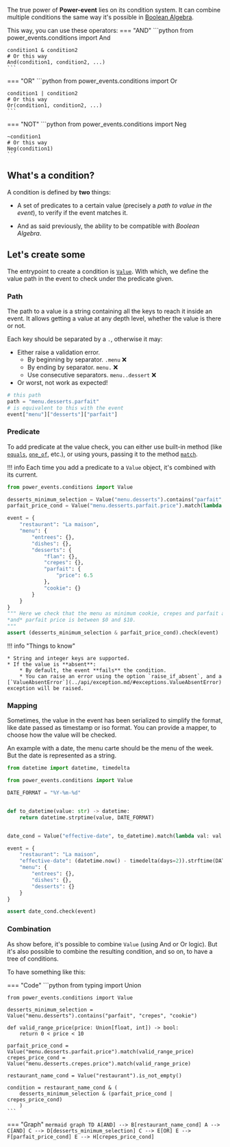 The true power of **Power-event** lies on its condition system.
It can combine multiple conditions the same way it's possible in [Boolean Algebra](https://en.wikipedia.org/wiki/Boolean_algebra).

This way, you can use these operators:
=== "AND"
    ```python
    from power_events.conditions import And

    condition1 & condition2
    # Or this way
    And(condition1, condition2, ...)
    ```
=== "OR"
    ```python
    from power_events.conditions import Or

    condition1 | condition2
    # Or this way
    Or(condition1, condition2, ...)
    ```
=== "NOT"
    ```python
    from power_events.conditions import Neg

    ~condition1
    # Or this way
    Neg(condition1)
    ```

## What's a condition?

A condition is defined by **two** things:

- A set of predicates to a certain value (precisely a _path to value in the event_), to verify if the event matches it.

- And as said previously, the ability to be compatible with *Boolean Algebra*.

## Let's create some

The entrypoint to create a condition is [`Value`](../api/value.md/#conditions.value.Value).
With which, we define the value path in the event to check under the predicate given.

### Path

The path to a value is a string containing all the keys to reach it inside an event.
It allows getting a value at any depth level, whether the value is there or not.

Each key should be separated by a `.`,
otherwise it may:

- Either raise a validation error.
    - By beginning by separator. `.menu` :x:
    - By ending by separator. `menu.` :x:
    - Use consecutive separators. `menu..dessert` :x:
- Or worst, not work as expected!

```python
# this path
path = "menu.desserts.parfait"
# is equivalent to this with the event
event["menu"]["desserts"]["parfait"]
```

### Predicate

To add predicate at the value check, you can either use built-in method (like [`equals`](../api/value.md/#conditions.value.Value.equals), [`one_of`](../api/value.md/#conditions.value.Value.one_of), etc.),
or using yours, passing it to the method [`match`](../api/value.md/#conditions.value.Value.match).

!!! info
    Each time you add a predicate to a `Value` object, it's combined with its current.

```python
from power_events.conditions import Value

desserts_minimum_selection = Value("menu.desserts").contains("parfait", "crepes", "cookie")
parfait_price_cond = Value("menu.desserts.parfait.price").match(lambda price: 0 < price < 10)

event = {
    "restaurant": "La maison",
    "menu": {
        "entrees": {},
        "dishes": {},
        "desserts": {
            "flan": {},
            "crepes": {},
            "parfait": {
                "price": 6.5
            },
            "cookie": {}
        }
    }
}
""" Here we check that the menu as minimum cookie, crepes and parfait as dessert,
*and* parfait price is between $0 and $10.
"""
assert (desserts_minimum_selection & parfait_price_cond).check(event)
```
!!! info "Things to know"

    * String and integer keys are supported.
    * If the value is **absent**:
        * By default, the event **fails** the condition.
        * You can raise an error using the option `raise_if_absent`, and a [`ValueAbsentError`](../api/exception.md/#exceptions.ValueAbsentError) exception will be raised.

### Mapping

Sometimes, the value in the event has been serialized to simplify the format, like date passed as timestamp or iso format.
You can provide a mapper, to choose how the value will be checked.

An example with a date, the menu carte should be the menu of the week. But the date is represented as a string.

```python
from datetime import datetime, timedelta

from power_events.conditions import Value

DATE_FORMAT = "%Y-%m-%d"


def to_datetime(value: str) -> datetime:
    return datetime.strptime(value, DATE_FORMAT)


date_cond = Value("effective-date", to_datetime).match(lambda val: val >= (datetime.now() - timedelta(weeks=1)))

event = {
    "restaurant": "La maison",
    "effective-date": (datetime.now() - timedelta(days=2)).strftime(DATE_FORMAT),
    "menu": {
        "entrees": {},
        "dishes": {},
        "desserts": {}
    }
}

assert date_cond.check(event)
```

### Combination

As show before, it's possible to combine `Value` (using And or Or logic).
But it's also possible to combine the resulting condition, and so on, to have a tree of conditions.

To have something like this:

=== "Code"
    ```python
    from typing import Union

    from power_events.conditions import Value

    desserts_minimum_selection = Value("menu.desserts").contains("parfait", "crepes", "cookie")

    def valid_range_price(price: Union[float, int]) -> bool:
        return 0 < price < 10

    parfait_price_cond = Value("menu.desserts.parfait.price").match(valid_range_price)
    crepes_price_cond = Value("menu.desserts.crepes.price").match(valid_range_price)

    restaurant_name_cond = Value("restaurant").is_not_empty()

    condition = restaurant_name_cond & (
        desserts_minimum_selection & (parfait_price_cond | crepes_price_cond)
        )
    ```
=== "Graph"
    ``` mermaid
    graph TD
        A[AND] --> B[restaurant_name_cond]
        A --> C[AND]
        C --> D[desserts_minimum_selection]
        C --> E[OR]
        E --> F[parfait_price_cond]
        E --> H[crepes_price_cond]
    ```
